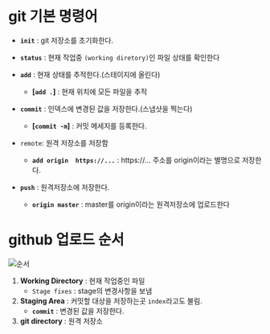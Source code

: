 # git 기본 명령어


- **```init```** : git 저장소를 초기화한다.

-  **```status```** : 현재 작업중 ```(working diretory)```인 파일 상태를 확인한다

- **```add```** : 현재 상태를 추적한다.(스테이지에 올린다)
    - **[```add .```]** : 현재 위치에 모든 파일을 추적
- **```commit```** : 인덱스에 변경된 값을 저장한다.(스냅샷을 찍는다)
    - **[`commit -m`]** : 커밋 메세지를 등록한다.

- ```remote```: 원격 저장소를 저장함
    - **```add origin  https://...```** :  https://... 주소를 origin이라는 별명으로 저장한다.
- **```push```** : 원격저장소에 저장한다.
    - **```origin master```** : master를 origin이라는 원격저장소에 업로드한다


# github 업로드 순서

![순서](https://git-scm.com/book/en/v2/images/areas.png)
1. **Working Directory** : 현재 작업중인 파일
    - ```Stage fixes``` : stage의 변경사항을 보냄
2. **Staging Area** : 커밋할 대상을 저장하는곳  ```index```라고도 불림.
    - **```commit```** : 변경된 값을 저장한다.
3. **git directory** : 원격 저장소 